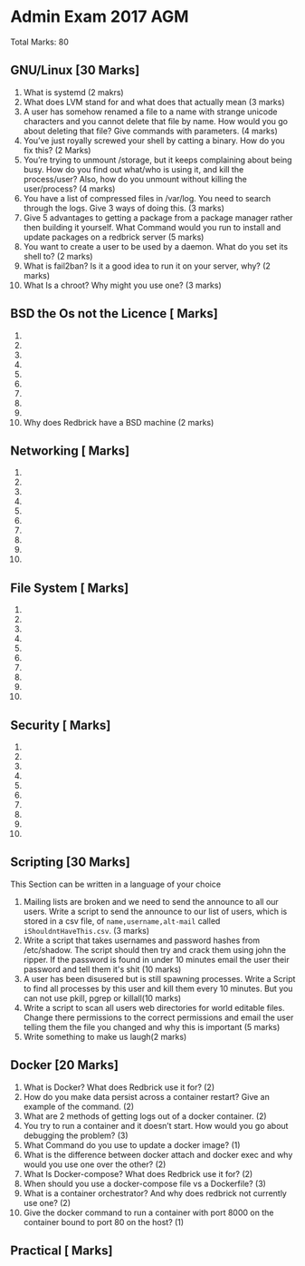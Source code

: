 # Admin Exam 2017 AGM
Total Marks: 80

## GNU/Linux [30 Marks]

1. What is systemd (2 makrs)
2. What does LVM stand for and what does that actually mean (3 marks)
3. A user has somehow renamed a file to a name with strange unicode characters
   and you cannot delete that file by name. How would you go about deleting
   that file? Give commands with parameters. (4 marks)
4. You’ve just royally screwed your shell by catting a binary. How do you fix
   this? (2 Marks)
5. You’re trying to unmount /storage, but it keeps complaining about being busy.
   How do you find out what/who is using it, and kill the process/user? Also,
   how do you unmount without killing the user/process? (4 marks)
6. You have a list of compressed files in /var/log. You need to search through the logs.
   Give 3 ways of doing this. (3 marks)
7. Give 5 advantages to getting a package from a package manager rather then building
   it yourself. What Command would you run to install and update packages on a
   redbrick server (5 marks)
8. You want to create a user to be used by a daemon. What do you set its shell
   to? (2 marks)
9. What is fail2ban? Is it a good idea to run it on your server, why? (2 marks)
10. What Is a chroot? Why might you use one? (3 marks)

## BSD the Os not the Licence [ Marks]

1.
2.
3.
4.
5.
6.
7.
8.
9.
10. Why does Redbrick have a BSD machine (2 marks)

## Networking [ Marks]

1.
2.
3.
4.
5.
6.
7.
8.
9.
10.

## File System [ Marks]

1.
2.
3.
4.
5.
6.
7.
8.
9.
10.

## Security [ Marks]

1.
2.
3.
4.
5.
6.
7.
8.
9.
10.

## Scripting [30 Marks]
This Section can be written in a language of your choice

1. Mailing lists are broken and we need to send the announce to all our users.
   Write a script to send the announce to our list of users, which is stored in
   a csv file, of `name,username,alt-mail` called `iShouldntHaveThis.csv`. (3 marks)
2. Write a script that takes usernames and password hashes from /etc/shadow.
   The script should then try and crack them using john the ripper. If the
   password is found in under 10 minutes email the user their password and tell
   them it's shit (10 marks)
3. A user has been disusered but is still spawning processes. Write a Script to
   find all processes by this user and kill them every 10 minutes. But you can
   not use pkill, pgrep or killall(10 marks)
4. Write a script to scan all users web directories for world editable files.
   Change there permissions to the correct permissions and email the user
   telling them the file you changed and why this is important (5 marks)
5. Write something to make us laugh(2 marks)

## Docker [20 Marks]

1. What is Docker? What does Redbrick use it for? (2)
2. How do you make data persist across a container restart? Give an example of
   the command. (2)
3. What are 2 methods of getting logs out of a docker container. (2)
4. You try to run a container and it doesn’t start. How would you go about debugging
   the problem? (3)
5. What Command do you use to update a docker image? (1)
6. What is the difference between docker attach and docker exec and why would
   you use one over the other? (2)
7. What Is Docker-compose? What does Redbrick use it for? (2)
8. When should you use a docker-compose file vs a Dockerfile? (3)
9. What is a container orchestrator? And why does redbrick not currently use
   one? (2)
10. Give the docker command to run a container with port 8000 on the container bound to port 80 on the host? (1)

## Practical [ Marks]
